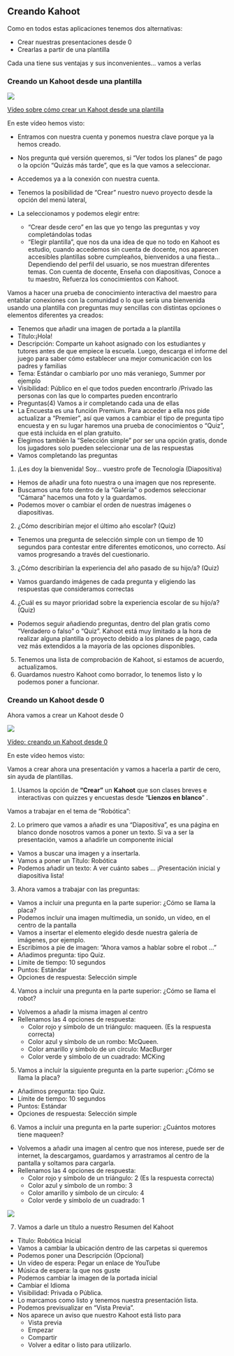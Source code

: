 ## Creando Kahoot

Como en todos estas aplicaciones tenemos dos alternativas:

* Crear nuestras presentaciones desde 0
* Crearlas a partir de una plantilla

Cada una tiene sus ventajas y sus inconvenientes... vamos a verlas

### Creando un Kahoot desde una plantilla

[![](./images/portadaN-4.1.kahoot-creando-plantilla.png)](https://youtu.be/aynhqfpR4c0)

[Vídeo sobre cómo crear un Kahoot desde una plantilla](https://drive.google.com/file/d/1Eq81efDnuaRAWE7g_KcukDTAocLo-onM/view?usp=drive_link)

En este vídeo hemos visto:

* Entramos con nuestra cuenta y ponemos nuestra clave porque ya la hemos creado.
* Nos pregunta qué versión queremos, si “Ver todos los planes” de pago o la opción “Quizás más tarde”, que es la que vamos a seleccionar.
* Accedemos ya a la conexión con nuestra cuenta.
* Tenemos la posibilidad de “Crear” nuestro nuevo proyecto desde la opción del menú lateral, 
* La seleccionamos y podemos elegir entre: 

    - “Crear desde cero” en las que yo tengo las preguntas y voy completándolas todas 
    - “Elegir plantilla”, que nos da una idea de que no todo en Kahoot es estudio, cuando accedemos sin cuenta de docente, nos aparecen accesibles plantillas sobre cumpleaños, bienvenidos a una fiesta… Dependiendo del perfil del usuario, se nos muestran diferentes temas. Con cuenta de docente, Enseña con diapositivas, Conoce a tu maestro, Refuerza los conocimientos con Kahoot.

Vamos a hacer una prueba de conocimiento interactiva del maestro para entablar conexiones con la comunidad o lo que sería una bienvenida usando una plantilla con preguntas muy sencillas con distintas opciones o elementos diferentes ya creados:

* Tenemos que añadir una imagen de portada a la plantilla
* Título:¡Hola!
* Descripción: Comparte un kahoot asignado con los estudiantes y tutores antes de que empiece la escuela. Luego, descarga el informe del juego para saber cómo establecer  una mejor comunicación con los padres y familias
* Tema: Estándar o cambiarlo por uno más veraniego, Summer por ejemplo
* Visibilidad: Público en el que todos pueden encontrarlo /Privado las personas con las que lo compartes pueden encontrarlo
* Preguntas(4) Vamos a ir completando cada una de ellas
* La Encuesta es una función Premium. Para acceder a ella nos pide actualizar a “Premier”, así que vamos a cambiar el tipo de pregunta tipo encuesta  y en su lugar haremos una prueba de conocimientos o “Quiz”, que está incluida en el plan gratuito.
* Elegimos también la “Selección simple” por ser una opción gratis, donde los jugadores solo pueden seleccionar una de las respuestas
* Vamos completando las preguntas

1. ¡Les doy la bienvenida! Soy… vuestro profe de Tecnología (Diapositiva)

* Hemos de añadir una foto nuestra o una imagen que nos represente. 
* Buscamos una foto dentro de la “Galería" o podemos seleccionar “Cámara” hacemos una foto y la guardamos. 
* Podemos mover o cambiar el orden de nuestras imágenes o diapositivas.

2. ¿Cómo describirían mejor el último año escolar? (Quiz)

* Tenemos una pregunta de selección simple con un tiempo de 10 segundos para contestar  entre diferentes emoticonos, uno correcto. Así vamos progresando a través del cuestionario.

3. ¿Cómo describirían la experiencia del año pasado de su hijo/a? (Quiz)

* Vamos guardando imágenes de cada pregunta y eligiendo las respuestas que consideramos correctas

4. ¿Cuál es su mayor prioridad sobre la experiencia escolar de su hijo/a? (Quiz)

* Podemos seguir añadiendo preguntas, dentro del plan gratis como “Verdadero o falso” o “Quiz”. Kahoot está muy limitado a la hora de realizar alguna plantilla o proyecto debido a los planes de pago, cada vez más extendidos a la mayoría de las opciones disponibles.

5. Tenemos una lista de comprobación de Kahoot, si estamos de acuerdo, actualizamos.
6. Guardamos nuestro Kahoot como borrador, lo tenemos listo y lo podemos poner a funcionar.


### Creando un Kahoot desde 0

Ahora vamos a crear un Kahoot desde 0

[![](./images/portadaN-4.1.kahoot-creando-cero.png)](https://youtu.be/LMF8HT2HE-Y)

[Vídeo: creando un Kahoot desde 0](https://drive.google.com/file/d/1JL8ryATSlUHrz8WEFLhumLrPiefU_XNZ/view?usp=drive_link)

En este vídeo hemos visto:

Vamos a crear ahora una presentación y vamos a hacerla a partir de cero, sin ayuda de plantillas.

1. Usamos la opción de **“Crear”** un **Kahoot** que son clases breves e interactivas con quizzes y encuestas desde “**Lienzos en blanco**” .

Vamos a trabajar en el tema de “Robótica”:

2. Lo primero que vamos a añadir es una “Diapositiva”, es una página en blanco donde nosotros vamos a poner un texto. Si va a ser la presentación, vamos a añadirle un componente inicial

* Vamos a buscar una imagen y a insertarla.
* Vamos a poner un Título: Robótica
* Podemos añadir un texto: A ver cuánto sabes … ¡Presentación inicial y diapositiva lista!

3. Ahora vamos a trabajar con las preguntas:

* Vamos a incluir una pregunta en la parte superior: ¿Cómo se llama la placa?
* Podemos incluir una imagen multimedia, un sonido, un vídeo, en el centro de la pantalla
* Vamos a insertar el elemento elegido desde nuestra galería de imágenes, por ejemplo.
* Escribimos a pie de imagen: ”Ahora vamos a hablar sobre el robot …”
* Añadimos pregunta: tipo Quiz.
* Límite de tiempo: 10 segundos
* Puntos: Estándar
* Opciones de respuesta: Selección simple

4. Vamos a incluir una pregunta en la parte superior: ¿Cómo se llama el robot?

* Volvemos a añadir la misma imagen al centro
* Rellenamos las 4 opciones de respuesta:
    - Color rojo y símbolo de un triángulo: maqueen. (Es la respuesta correcta)
    - Color azul y símbolo de un rombo: McQueen.
    - Color amarillo y símbolo de un círculo: MacBurger
    - Color verde y símbolo de un cuadrado: MCKing

5. Vamos a incluir la siguiente pregunta en la parte superior: ¿Cómo se llama la placa?

* Añadimos pregunta: tipo Quiz.
* Límite de tiempo: 10 segundos
* Puntos: Estándar
* Opciones de respuesta: Selección simple

6. Vamos a incluir una pregunta en la parte superior: ¿Cuántos motores tiene maqueen?

* Volvemos a añadir una imagen al centro que nos interese, puede ser de internet, la descargamos, guardamos y arrastramos al centro de la pantalla y soltamos para cargarla.
* Rellenamos las 4 opciones de respuesta:
    - Color rojo y símbolo de un triángulo: 2 (Es la respuesta correcta)
    - Color azul y símbolo de un rombo: 3
    - Color amarillo y símbolo de un círculo: 4
    - Color verde y símbolo de un cuadrado: 1

![](./images/Creando-kahoot-desde-cero.jpeg)

7. Vamos a darle un título a nuestro Resumen del Kahoot
* Título: Robótica Inicial
* Vamos a cambiar la ubicación dentro de las carpetas si queremos
* Podemos poner una Descripción (Opcional)
* Un vídeo de espera: Pegar un enlace de YouTube
* Música de espera: la que nos guste
* Podemos cambiar la imagen de la portada inicial
* Cambiar el Idioma
* Visibilidad: Privada o Pública.
* Lo marcamos como listo y tenemos nuestra presentación lista.
* Podemos previsualizar en “Vista Previa”.
* Nos aparece un aviso que nuestro Kahoot está listo para
    - Vista previa
    - Empezar
    - Compartir
    - Volver a editar o listo para utilizarlo.


